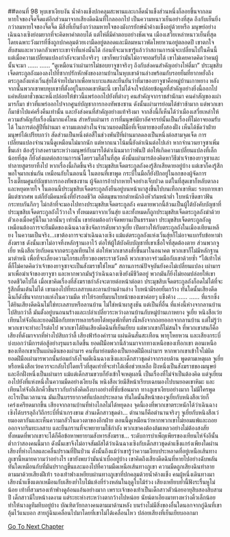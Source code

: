 ##ตอนที่ 98 หุบเขาเงียบงัน
น้ำค้างแข็งปกคลุมสะพานและเกล็ดน้ำแข็งส่วนหนึ่งก็ลอยขึ้นจากลมหายใจของจี๊ดจี๊ดแต่อีกส่วนมาจากเสียงดีดฉินที่ไกลออกไป เป็นความหนาวเย็นอย่างที่สุด ถึงกับเย็นยิ่งกว่าลมหายใจของจี๊ดจี๊ด มีสิ่งที่เย็นยิ่งกว่าลมหายใจของมังกรยักษ์น้ำค้างแข็งอยู่ด้วยหรือ
มนุษย์อย่างเฉินฉางเซิงย่อมยากที่จะคิดหาคำตอบได้ แต่ไห่ตี๋มีคำตอบอย่างชัดเจน
เมืองเสวี่ยเหล่าหนาวเย็นที่สุด โดยเฉพาะวังมารที่ซึ่งถูกปกคลุมด้วยเงามืดอยู่ตลอดและมีลมหนาวพัดโหยหวนอยู่ตลอดปี
เขาตกใจ สับสนและหวาดกลัวเพราะเขาจำที่แห่งนั้นได้
ก่อนที่จะมาเขารู้แล้วว่าสถานการณ์จะเปลี่ยนไปในคืนนี้ แต่เมื่อความเปลี่ยนแปลงกำลังจะมาถึงจริงๆ  เขาก็พบว่ามันไม่อาจยอมรับได้ เขาไม่เคยคาดคิดว่าคนผู้นั้นจะมา
……
……
“ดูเหมือนว่าเผ่ามารไม่ชอบยาจูซาจริงๆ ถึงกับส่งคนสำคัญอย่างไห่ตี๋มา”
ประมุขสิบเจ็ดตระกูลถังมองลงไปที่ซากปรักหักพังของลานบ้านในหุบเขาด้านล่างพร้อมกับรอยยิ้มที่ยากหยั่งถึง
ตระกูลถังแห่งเวิ่นสุ่ยได้จ่ายไปมากเพื่อหาเบาะแสและยืนยันว่าที่มาของยาจูซาคือหมู่บ้านเกาหยาง หลังจากนั้นพวกเขาพบหุบเขาที่ตั้งอยู่ในยอดเขาหิมะนี้
เขาไม่ได้จงใจปล่อยข้อมูลที่สำคัญอย่างยิ่งนี้ออกไป แค่หลับตาชั่วขณะหนึ่งปล่อยให้ข่าวนี้แพร่ออกไปยังที่ต่างๆ
คนสำคัญจากราชสำนักมา คนคำสัญของเผ่ามารก็มา
ข่าวที่แพร่ออกไปจากศูนย์บัญชาการกองทัพซงซาน ดังนั้นเผ่ามารย่อมได้ข่าวช้ามาก แต่พวกเขาก็มาช้าไปแค่ครึ่งคืนเท่านั้น และยังส่งคนที่สำคัญอย่างแท้จริงมา
จากสิ่งนี้ก็เห็นได้ว่าเมืองเสวี่ยเหล่าให้ความสำคัญกับเรื่องนี้มากแค่ไหน
สำหรับเผ่ามาร การที่มนุษย์มียาอัศจรรย์นั้นเป็นเรื่องที่ไม่อาจยอมรับได้
ในการต่อสู้ปีที่ผ่านมา ความแตกต่างในจำนวนยอดฝีมือที่เจ็บตายของทั้งสองฝั่ง เห็นได้ชัดว่าฝ่ายมนุษย์ได้เปรียบกว่า สัดส่วนเป็นหนึ่งต่อสี่ในช่วงพันปีที่ผ่านมาลดลงเป็นหนึ่งต่อสามจุดเจ็ด การเปลี่ยนแปลงจำนวนนี้ดูเหมือนไม่มากนัก แต่หากแนวโน้มนี้ยังดำเนินต่อไปเล่า หากจำนวนยาจูซาเพิ่มขึ้นเล่า ต้องรู้ว่าสงครามระหว่างมนุษย์กับมารได้ดำเนินมากว่าพันปี ต่อให้เกิดความเปลี่ยนแปลงที่เล็กน้อยที่สุด ก็ยังส่งผลต่อสถานการณ์โดยรวมได้ในที่สุด
ดังนั้นเผ่ามารต้องคิดหาวิธีฆ่าเจ้าของยาจูซาและทำลายสูตรยาทิ้งไป
หากเรื่องนี้เกิดขึ้นจริง ประมุขสิบเจ็ดตระกูลถังคงรู้สึกเสียดายอยู่บ้าง แต่เขาก็คงรู้สึกพอใจมากเช่นกัน เหมือนกับในตอนนี้
ในตอนที่เขาพูด กระบี่ในมือก็ยังปักอยู่ในอกของผู้จัดการโรงเตี๊ยมศูนย์บัญชาการกองทัพซงซาน
ผู้จัดการอ้าปากหายใจอย่างเจ็บปวด แต่ในที่สุดเขาก็หลับตาลงและหยุดหายใจ
ในตอนนี้ประมุขสิบเจ็ดตระกูลถังยืนอยู่บนหน้าผาสูงขึ้นไปบนเทือกเขาหิมะ รอบกายเขามีแต่ซากศพ
แต่ก็ยังมีคนหนึ่งที่ยังรอดชีวิต
อดีตมุขนายกตำหนักอิงหัวก้มหน้าต่ำ ใบหน้าซีดขาวฟันกระทบกันกึกๆ ไม่กล้าที่จะมองไปทางประมุขสิบเจ็ดตระกูลถัง
คนตายพวกนี้ล้วนเป็นผู้ใต้บังคับบัญชาที่ประมุขสิบเจ็ดตระกูลถังไว้วางใจ ทั้งหมดมาจากเวิ่นสุ่ย และทั้งหมดก็ถูกประมุขสิบเจ็ดตระกูลถังฆ่าด้วยตัวเองเมื่อครู่นี้ในเวลานั้นๆ เท่านั้น
เขาย่อมต้องกำจัดพยานเป็นธรรมดา
ประมุขสิบเจ็ดตระกูลถังดูเหมือนต้องการจะยืมมีดของเฉินฉางเซิงจัดการดับพวกจูเยี่ย เปิดทางให้กับตระกูลถังในเมืองเทียนเหลียง ในความเป็นจริง...เขาต้องการจะฆ่าเฉินฉางเซิง แม้แต่ตระกูลถังแห่งเวิ่นสุ่ยก็ไม่อาจแบกรับข้อหาฆ่าสังฆราช ดังนั้นเขาไม่อาจทิ้งหลักฐานเอาไว้ ต่อให้ผู้ใต้บังคับบัญชาที่เขาเชื่อใจที่สุดต้องตาย ส่วนพวกจูเยี่ย หนิงสือเว่ยกับคนจากตระกูลเทียนไห่ ต่อให้พวกเขาสงสัยขึ้นมาในอนาคต พวกเขาก็ไม่มีหลักฐานมาตำหนิ เพื่อที่จะเลี่ยงความโกรธเกรี้ยวของพระราชวังหลี พวกเขาอาจร่วมมือกับเขาด้วยซ้ำ
“ไต้เท้าไห่ตี๋ก็ไม่คาดคิดว่าเจ้าของยาจูซาจะเป็นสังฆราชใช่ไหม”
สถานการณ์ปัจจุบันยังคงไม่เปลี่ยนแปลง เผ่ามารมาเพื่อฆ่าเจ้าของยาจูซา และหากพวกมันรู้ว่าเฉินฉางเซิงยังมีชีวิตอยู่ พวกมันก็ยิ่งไม่ยอมปล่อยให้เขารอดชีวิตไปได้
เมื่อเขาคิดเรื่องที่สังฆราชกำลังจะตายต่อหน้าต่อตา ประมุขสิบเจ็ดตระกูลถังก็อดไม่ได้ที่จะรู้สึกตื่นเต้นไม่ได้
เขามองไปที่ทะเลสาบและลานบ้านด้านล่าง ใบหน้ามีรอยยิ้มกว้าง
ทันใดนั้นเสียงดีดฉินก็ดังขึ้นจากบางแห่งในความมืด ทำให้รอยยิ้มบนใบหน้าของเขาค่อยๆ แข็งค้าง
……
……
ที่แรกซึ่งได้ยินเสียงดีดฉินไม่ใช่ทะเลสาบหรือลานบ้าน ไม่ใช่หน้าผาสูงชัน แต่เป็นที่อื่น
ที่แห่งนี้ห่างจากลานบ้านไปสิบกว่าลี้ มันตั้งอยู่บนถนนร้างและเปล่าเปลี่ยวระหว่างลานบ้านกับหมู่บ้านเกาหยาง
จูเยี่ย หนิงสือเว่ย เทียนไห่จังอีและยอดฝีมือกับทหารหลายร้อยได้หยุดพักที่ตรงนี้หลังจากถอยออกจากลานบ้าน แต่ไม่รู้ว่าพวกเขาจะทำอะไรต่อไป
พวกเขาได้ยินเสียงดีดฉินที่เย็นเยียบ แต่พวกเขาก็ไม่สนใจ ที่พวกเขาสนก็คือเสียงที่ดังมาจากที่ห่างไปสิบกว่าลี้
เสียงฟ้าร้องคำราม แผ่นดินสั่นสะเทือน พายุโหยหวน และเสียงกระบี่บ่งบอกว่ามีการต่อสู้อย่างรุนแรงเกิดขึ้น
ยอดฝีมือพวกนี้ล้วนมาจากทางเหนือของเทือกเขา
ตอนเหนือของเทือกเขาเป็นแผ่นดินของเผ่ามาร
คนที่มาย่อมต้องเป็นยอดฝีมือเผ่ามาร
หากพวกเขาเข้าใจไม่ผิด ยอดฝีมือเผ่ามารพวกนั้นย่อมกำลังโจมตีเฉินฉางเซิงและเด็กสาวชุดดำจากรอบด้าน
พูดตามเหตุผล จูเยี่ยหรือหนิงสือเว่ยควรจะกลับไปโดยเร็วที่สุดเท่าที่จะทำได้เพื่อช่วยเหลือ
ฝั่งหนึ่งเป็นสังฆราชของมนุษย์และอีกฝั่งหนึ่งเป็นเผ่ามาร แม้แต่เด็กสามขวบก็ยังเข้าใจเหตุผลนี้ เป็นเรื่องที่ไม่จำเป็นต้องคิด
แต่จูเยี่ยมองไปยังที่แห่งหนึ่งในความมืดอย่างเงียบงัน หนิงสือเว่ยมีสีหน้าเรียบเฉยมองไปบนยอดเขาหิมะ และเทียนไห่จังอีเลิกคิ้วขึ้นราวกับกำลังคิดถึงบางอย่างที่ซับซ้อนมาก
ทางภูเขาเงียบอย่างมาก ไม่มีใครพูดอะไรเป็นเวลานาน มันเป็นบรรยากาศที่แปลกประหลาด
ทันใดนั้นสีหน้าของจูเยี่ยกับหนิงสือเว่ยก็เคร่งเครียดมากขึ้น
เสียงจากลานบ้านที่ห่างไกลไม่ได้หยุดลง
จุดนี้เองที่พวกเขาตระหนักได้ว่าเฉินฉางเซิงได้บรรลุถึงวิถีกระบี่ที่น่าเกรงขาม ส่วนเด็กสาวชุดดำ... ตำนานก็คือตำนานจริงๆ
จูเยี่ยกับหนิงสือเว่ยมองตากันและเห็นความกลัวในดวงตาของอีกฝ่าย ตอนนี้ดูเหมือนว่าหากพวกเขาไม่ยอมแพ้และถอยออกจากริมทะเลสาบ และยืนกรานที่จะพยายามใช้กำลัง พวกเขาคงต้องล้มเหลวอย่างไม่ต้องสงสัย ทั้งหมดที่พวกเขาจะได้ก็คือข้อหาพยายามสังหารสังฆราช...
ระดับการบำเพ็ญเพียรของเทียนไห่จังอีนั้นต่ำกว่าสองคนนี้มาก ดังนั้นเขาจึงไม่อาจสัมผัสได้ว่าเฉินฉางเซิงกับเด็กสาวชุดดำแข็งแกร่งเพียงใดผ่านเสียงที่ห่างไกลและคลื่นปราณที่ปั่นป่วน
ดังนั้นถึงแม้ว่าเขารู้ว่าความเงียบประหลาดที่อยู่เหนือเส้นทางภูเขานี้หมายความว่าอย่างไร เขายังพบว่ามันน่าเบื่ออยู่บ้าง
เขาคิดถึงเสียงดีดฉินที่หายไปอย่างฉับพลันทันใดเหมือนกับที่มันปรากฏขึ้นและมองไปที่ความมืดเหนือเส้นทางภูเขา
ความมืดถูกเสียงฉินทำลาย ตามมาด้วยเสียงฝีเท้า
รองเท้าฟางเหยียบผ่านทางภูเขาที่ปกคลุมด้วยน้ำค้างแข็ง คนผู้หนึ่งเดินทางมา เสียงน้ำแข็งแตกเหมือนกับเสียงย่ำใบไม้แห้งที่ร่วงหล่นในฤดูใบไม้ร่วง เสียงเหยียบย่ำนี้ฟังระรื่นหูไม่น้อย
เท้าที่สวมรองเท้าฟางดูอ้อนแอ้นอย่างมาก เพราะเจ้าของเท้าเป็นเด็กสาวตัวน้อยอายุสิบสองสิบสามปี
เด็กสาวมีใบหน้างดงาม แต่ระยะห่างระหว่างตากว้างไปหน่อย นัยน์ตาเอียงมาทางหว่างคิ้วเล็กน้อย ทำให้นางดูทึมทึบอยู่บ้าง
บัณฑิตวัยกลางคนตามมาด้านหลัง บนร่างไม่มีสิ่งของอื่นใดนอกจากกู่ฉินที่เขาอุ้มไว้แนบอก
สายกู่ฉินเคลื่อนไปมาโดยที่เขาไม่ได้เคลื่อนไหว ปล่อยเสียงที่เย็นเยียบออกมา


[Go To Next Chapter]( ./771.md)
